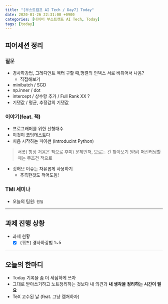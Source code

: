 ```yaml
---
title: "[부스트캠프 AI Tech / Day7] Today"
date: 2020-01-26 22:31:00 +0900
categories: [네이버 부스트캠프 AI Tech, Today]
tags: [today]
---
```



## **피어세션 정리**

### 질문

- 경사하강법, 그레디언트 벡터 구할 때,행렬의 인덱스 서로 바뀌어서 나옴?
  - 직접해보기
- minibatch / SGD
- np.inner  / dot
- intercept / 상수항 추가 / Full Rank XX ?
- 기댓값 / 평균, 추정값의 기댓값

### 이야기(feat. 책)

- 프로그래머를 위한 선형대수
- 이것이 코딩테스트다
- 처음 시작하는 파이썬 (Introducint Python)

>서폿) 항상 처음은 책으로
>후미) 문제먼저, 모르는 건 찾아보기
>원딜) 머신러닝할때는 무조건 책으로

- 깃허브 이슈는 자유롭게 사용하기
  - 추측한것도 적어도됨!

### TMI 세미나

- 오늘의 팀원: `원딜`

---

## **과제 진행 상황**

- 과제 현황
  - [X] (퀴즈) 경사하강법 1~5

---

## **오늘의 한마디**

- Today 기록을 좀 더 세심하게 쓰자
- 그대로 받아쓰기하고 노트정리하는 것보다 내 의견과 **내 생각을 정리하는 시간이 필요**
- TeX 고수된 날 (feat. 그냥 캡쳐하자)
